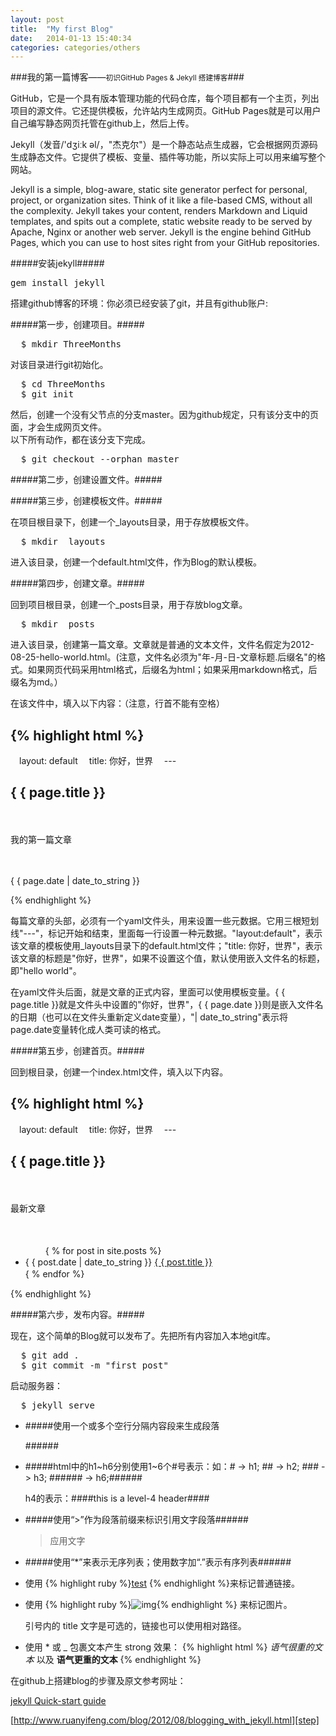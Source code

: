 ```yaml
---
layout: post
title:  "My first Blog"
date:   2014-01-13 15:40:34
categories: categories/others
---
```



###我的第一篇博客——<small class="muted">初识GitHub Pages & Jekyll 搭建博客</small>###

GitHub，它是一个具有版本管理功能的代码仓库，每个项目都有一个主页，列出项目的源文件。它还提供模板，允许站内生成网页。GitHub Pages就是可以用户自己编写静态网页托管在github上，然后上传。

Jekyll（发音/'dʒiːk əl/，"杰克尔"）是一个静态站点生成器，它会根据网页源码生成静态文件。它提供了模板、变量、插件等功能，所以实际上可以用来编写整个网站。

Jekyll is a simple, blog-aware, static site generator perfect for personal, project, or organization sites. Think of it like a file-based CMS, without all the complexity. Jekyll takes your content, renders Markdown and Liquid templates, and spits out a complete, static website ready to be served by Apache, Nginx or another web server. Jekyll is the engine behind GitHub Pages, which you can use to host sites right from your GitHub repositories.


#####安装jekyll#####

<pre>gem install jekyll</pre>

搭建github博客的环境：你必须已经安装了git，并且有github账户:

#####第一步，创建项目。#####

<pre>
  $ mkdir ThreeMonths
</pre>

对该目录进行git初始化。
<pre>
  $ cd ThreeMonths
  $ git init
</pre>

然后，创建一个没有父节点的分支master。因为github规定，只有该分支中的页面，才会生成网页文件。<br>以下所有动作，都在该分支下完成。

<pre>
  $ git checkout --orphan master
</pre>

#####第二步，创建设置文件。#####

#####第三步，创建模板文件。#####

在项目根目录下，创建一个_layouts目录，用于存放模板文件。
<pre>
  $ mkdir _layouts
</pre>

进入该目录，创建一个default.html文件，作为Blog的默认模板。


#####第四步，创建文章。#####

回到项目根目录，创建一个_posts目录，用于存放blog文章。

<pre>
  $ mkdir _posts
</pre>

进入该目录，创建第一篇文章。文章就是普通的文本文件，文件名假定为2012-08-25-hello-world.html。(注意，文件名必须为"年-月-日-文章标题.后缀名"的格式。如果网页代码采用html格式，后缀名为html；如果采用markdown格式，后缀名为md。）

在该文件中，填入以下内容：（注意，行首不能有空格）

{% highlight html %}
  ---
　layout: default
　title: 你好，世界
　---
　<h2>{ { page.title }}</h2>
　<p>我的第一篇文章</p>
　<p>{ { page.date | date_to_string }}</p>
{% endhighlight %}

每篇文章的头部，必须有一个yaml文件头，用来设置一些元数据。它用三根短划线"---"，标记开始和结束，里面每一行设置一种元数据。"layout:default"，表示该文章的模板使用_layouts目录下的default.html文件；"title: 你好，世界"，表示该文章的标题是"你好，世界"，如果不设置这个值，默认使用嵌入文件名的标题，即"hello world"。

在yaml文件头后面，就是文章的正式内容，里面可以使用模板变量。{ { page.title }}就是文件头中设置的"你好，世界"，{ { page.date }}则是嵌入文件名的日期（也可以在文件头重新定义date变量），"| date_to_string"表示将page.date变量转化成人类可读的格式。

#####第五步，创建首页。#####

回到根目录，创建一个index.html文件，填入以下内容。

{% highlight html %}
  ---
　layout: default
　title: 你好，世界
　---
　<h2>{ { page.title }}</h2>
　<p>最新文章</p>
　<ul>
　　 { % for post in site.posts %}
    <li>{ { post.date | date_to_string }} <a href="{ { site.baseurl }}{ { post.url }}">{ { post.title }}</a></li>
    { % endfor %}
　</ul>
{% endhighlight %}


#####第六步，发布内容。#####

现在，这个简单的Blog就可以发布了。先把所有内容加入本地git库。

<pre>
  $ git add .
  $ git commit -m "first post"
</pre>

启动服务器：

<pre>
  $ jekyll serve
</pre>


* #####使用一个或多个空行分隔内容段来生成段落     <p>######

* #####html中的h1~h6分别使用1~6个#号表示：如：# -> h1; ## -> h2; ### -> h3; ###### -> h6;######

  h4的表示：####this is a level-4 header####

* #####使用“>”作为段落前缀来标识引用文字段落######

  > 应用文字

* #####使用“*”来表示无序列表；使用数字加“.”表示有序列表######


* 使用 {% highlight ruby %}[test](http://example.net "optional title") {% endhighlight %}来标记普通链接。

* 使用 {% highlight ruby %}![img](http://example.net/img.png "optional title"){% endhighlight %} 来标记图片。


  引号内的 title 文字是可选的，链接也可以使用相对路径。

* 使用 * 或 _ 包裹文本产生 strong 效果：
{% highlight html %}
  _语气很重的文本_ 以及 **语气更重的文本**
{% endhighlight %}



在github上搭建blog的步骤及原文参考网址：

[jekyll Quick-start guide](http://jekyllrb.com/docs/quickstart/ "jekyll guide")

[http://www.ruanyifeng.com/blog/2012/08/blogging_with_jekyll.html][step]


<!-- Check out the [Jekyll docs][jekyll] for more info on how to get the most out of Jekyll. File all bugs/feature requests at [Jekyll's GitHub repo][jekyll-gh]. -->

[jekyll-gh]: https://github.com/mojombo/jekyll
[step]:    http://www.ruanyifeng.com/blog/2012/08/blogging_with_jekyll.html
